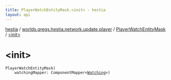 ```yaml
---
title: PlayerWatchEntityMask.<init> - hestia
layout: api
---
```


<div class='api-docs-breadcrumbs'><a href="../../index.html">hestia</a> / <a href="../index.html">worlds.gregs.hestia.network.update.player</a> / <a href="index.html">PlayerWatchEntityMask</a> / <a href="./-init-.html">&lt;init&gt;</a></div>

# &lt;init&gt;

<div class="signature"><code><span class="identifier">PlayerWatchEntityMask</span><span class="symbol">(</span><br/>&nbsp;&nbsp;&nbsp;&nbsp;<span class="parameterName" id="worlds.gregs.hestia.network.update.player.PlayerWatchEntityMask$<init>(com.artemis.ComponentMapper((worlds.gregs.hestia.game.plugins.entity.components.update.direction.Watching)))/watchingMapper">watchingMapper</span><span class="symbol">:</span>&nbsp;<span class="identifier">ComponentMapper</span><span class="symbol">&lt;</span><a href="../../worlds.gregs.hestia.game.plugins.entity.components.update.direction/-watching/index.html"><span class="identifier">Watching</span></a><span class="symbol">&gt;</span><span class="symbol">)</span></code></div>
